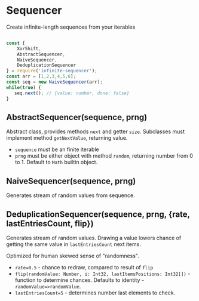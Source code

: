 # Sequencer

Create infinite-length sequences from your iterables

```javascript

const {
    XorShift,
    AbstractSequencer,
    NaiveSequencer,
    DeduplicationSequencer
} = require('infinite-sequencer');
const arr = [1,2,3,4,5,6];
const seq = new NaiveSequencer(arr);
while(true) {
   seq.next(); // {value: number, done: false}
}

```

## AbstractSequencer(sequence, prng)

Abstract class, provides methods `next` and getter `size`. Subclasses must implement method `getNextValue`, returning value.
* `sequence` must be an finite iterable
* `prng` must be either object with method `random`, returning number from 0 to 1. Default to `Math` builtin object.

## NaiveSequencer(sequence, prng)

Generates stream of random values from sequence.

## DeduplicationSequencer(sequence, prng, {rate, lastEntriesCount, flip})

Generates stream of random values. Drawing a value lowers chance of getting the same value in `lastEntriesCount` next items.

Optimized for human skewed sense of "randomness".

* `rate=0.5` - chance to redraw, compared to result of `flip`
* `flip(randomValue: Number, i: Int32, lastItemsPositions: Int32[])` - function to determine chances. Defaults to identity - `randomValue=>randomValue`.
* `lastEntriesCount=5` - determines number last elements to check.

